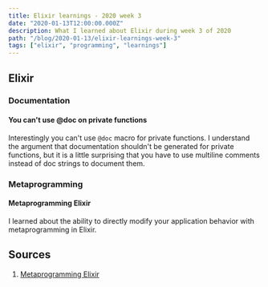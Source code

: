 ```yaml
---
title: Elixir learnings - 2020 week 3
date: "2020-01-13T12:00:00.000Z"
description: What I learned about Elixir during week 3 of 2020
path: "/blog/2020-01-13/elixir-learnings-week-3"
tags: ["elixir", "programming", "learnings"]
---
```


## Elixir

### Documentation

#### You can't use @doc on private functions

Interestingly you can't use `@doc` macro for private functions. I understand the argument that documentation shouldn't be generated for private functions, but it is a little surprising that you have to use multiline comments instead of doc strings to document them.

### Metaprogramming

#### Metaprogramming Elixir

I learned about the ability to directly modify your application behavior with metaprogramming in Elixir.

## Sources

[metaprogramming]: https://pragprog.com/book/cmelixir/metaprogramming-elixir

1. [Metaprogramming Elixir][metaprogramming]
